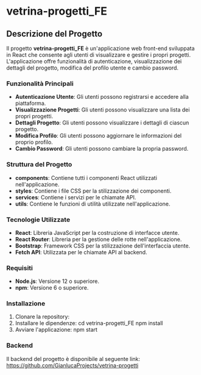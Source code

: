 # vetrina-progetti_FE

## Descrizione del Progetto

Il progetto **vetrina-progetti_FE** è un'applicazione web front-end sviluppata in React che consente agli utenti di visualizzare e gestire i propri progetti. L'applicazione offre funzionalità di autenticazione, visualizzazione dei dettagli del progetto, modifica del profilo utente e cambio password.

### Funzionalità Principali

- **Autenticazione Utente**: Gli utenti possono registrarsi e accedere alla piattaforma.
- **Visualizzazione Progetti**: Gli utenti possono visualizzare una lista dei propri progetti.
- **Dettagli Progetto**: Gli utenti possono visualizzare i dettagli di ciascun progetto.
- **Modifica Profilo**: Gli utenti possono aggiornare le informazioni del proprio profilo.
- **Cambio Password**: Gli utenti possono cambiare la propria password.

### Struttura del Progetto

- **components**: Contiene tutti i componenti React utilizzati nell'applicazione.
- **styles**: Contiene i file CSS per la stilizzazione dei componenti.
- **services**: Contiene i servizi per le chiamate API.
- **utils**: Contiene le funzioni di utilità utilizzate nell'applicazione.

### Tecnologie Utilizzate

- **React**: Libreria JavaScript per la costruzione di interfacce utente.
- **React Router**: Libreria per la gestione delle rotte nell'applicazione.
- **Bootstrap**: Framework CSS per la stilizzazione dell'interfaccia utente.
- **Fetch API**: Utilizzata per le chiamate API al backend.

### Requisiti

- **Node.js**: Versione 12 o superiore.
- **npm**: Versione 6 o superiore.

### Installazione

1. Clonare la repository:
2. Installare le dipendenze:
    cd vetrina-progetti_FE
    npm install
3. Avviare l'applicazione:
    npm start

### Backend
Il backend del progetto è disponibile al seguente link: https://github.com/GianlucaProjects/vetrina-progetti 
